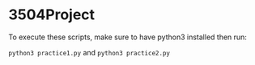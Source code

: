 # 3504Project

To execute these scripts, make sure to have python3 installed then run:

`python3 practice1.py`
and
`python3 practice2.py`
